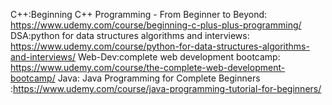 C++:Beginning C++ Programming - From Beginner to Beyond:  https://www.udemy.com/course/beginning-c-plus-plus-programming/
DSA:python for data structures algorithms and interviews: https://www.udemy.com/course/python-for-data-structures-algorithms-and-interviews/
Web-Dev:complete web development bootcamp:   https://www.udemy.com/course/the-complete-web-development-bootcamp/
Java: Java Programming for Complete Beginners  :https://www.udemy.com/course/java-programming-tutorial-for-beginners/
